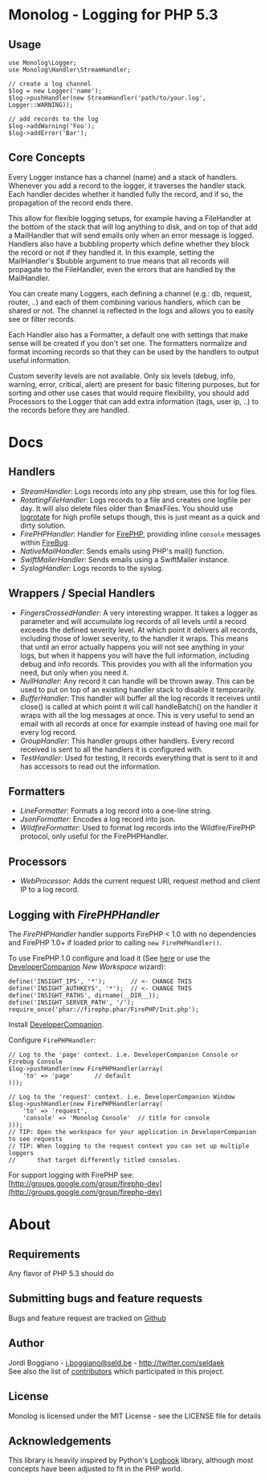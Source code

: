 Monolog - Logging for PHP 5.3
=============================

Usage
-----

    use Monolog\Logger;
    use Monolog\Handler\StreamHandler;

    // create a log channel
    $log = new Logger('name');
    $log->pushHandler(new StreamHandler('path/to/your.log', Logger::WARNING));

    // add records to the log
    $log->addWarning('Foo');
    $log->addError('Bar');

Core Concepts
-------------

Every Logger instance has a channel (name) and a stack of handlers. Whenever you add a record to the logger, it traverses the handler stack. Each handler decides whether it handled fully the record, and if so, the propagation of the record ends there.

This allow for flexible logging setups, for example having a FileHandler at the bottom of the stack that will log anything to disk, and on top of that add a MailHandler that will send emails only when an error message is logged. Handlers also have a bubbling property which define whether they block the record or not if they handled it. In this example, setting the MailHandler's $bubble argument to true means that all records will propagate to the FileHandler, even the errors that are handled by the MailHandler.

You can create many Loggers, each defining a channel (e.g.: db, request, router, ..) and each of them combining various handlers, which can be shared or not. The channel is reflected in the logs and allows you to easily see or filter records.

Each Handler also has a Formatter, a default one with settings that make sense will be created if you don't set one. The formatters normalize and format incoming records so that they can be used by the handlers to output useful information.

Custom severity levels are not available. Only six levels (debug, info, warning, error, critical, alert) are present for basic filtering purposes, but for sorting and other use cases that would require flexibility, you should add Processors to the Logger that can add extra information (tags, user ip, ..) to the records before they are handled.

Docs
====

Handlers
--------

- _StreamHandler_: Logs records into any php stream, use this for log files.
- _RotatingFileHandler_: Logs records to a file and creates one logfile per day. It will also delete files older than $maxFiles. You should use [logrotate](http://linuxcommand.org/man_pages/logrotate8.html) for high profile setups though, this is just meant as a quick and dirty solution.
- _FirePHPHandler_: Handler for [FirePHP](http://www.firephp.org/), providing inline `console` messages within [FireBug](http://getfirebug.com/).
- _NativeMailHandler_: Sends emails using PHP's mail() function.
- _SwiftMailerHandler_: Sends emails using a SwiftMailer instance.
- _SyslogHandler_: Logs records to the syslog.

Wrappers / Special Handlers
---------------------------

- _FingersCrossedHandler_: A very interesting wrapper. It takes a logger as parameter and will accumulate log records of all levels until a record exceeds the defined severity level. At which point it delivers all records, including those of lower severity, to the handler it wraps. This means that until an error actually happens you will not see anything in your logs, but when it happens you will have the full information, including debug and info records. This provides you with all the information you need, but only when you need it.
- _NullHandler_: Any record it can handle will be thrown away. This can be used to put on top of an existing handler stack to disable it temporarily.
- _BufferHandler_: This handler will buffer all the log records it receives until close() is called at which point it will call handleBatch() on the handler it wraps with all the log messages at once. This is very useful to send an email with all records at once for example instead of having one mail for every log record.
- _GroupHandler_: This handler groups other handlers. Every record received is sent to all the handlers it is configured with.
- _TestHandler_: Used for testing, it records everything that is sent to it and has accessors to read out the information.

Formatters
----------

- _LineFormatter_: Formats a log record into a one-line string.
- _JsonFormatter_: Encodes a log record into json.
- _WildfireFormatter_: Used to format log records into the Wildfire/FirePHP protocol, only useful for the FirePHPHandler.

Processors
----------

- _WebProcessor_: Adds the current request URI, request method and client IP to a log record.

Logging with _FirePHPHandler_
-----------------------------

The _FirePHPHandler_ handler supports FirePHP < 1.0 with no dependencies and FirePHP 1.0+ if loaded prior to calling `new FirePHPHandler()`.

To use FirePHP 1.0 configure and load it (See [here](http://reference.developercompanion.com/#/Tools/FirePHPCompanion/Install/) or use the [DeveloperCompanion](http://developercompanion.com/) _New Workspace_ wizard):

    define('INSIGHT_IPS', '*');       // <- CHANGE THIS
    define('INSIGHT_AUTHKEYS', '*');  // <- CHANGE THIS
    define('INSIGHT_PATHS', dirname(__DIR__));
    define('INSIGHT_SERVER_PATH', '/');
    require_once('phar://firephp.phar/FirePHP/Init.php');

Install [DeveloperCompanion](http://developercompanion.com/).

Configure `FirePHPHandler`:

    // Log to the 'page' context. i.e. DeveloperCompanion Console or Firebug Console
    $log->pushHandler(new FirePHPHandler(array(
        'to' => 'page'      // default
    )));

    // Log to the 'request' context. i.e. DeveloperCompanion Window
    $log->pushHandler(new FirePHPHandler(array(
        'to' => 'request',
        'console' => 'Monolog Console'  // title for console
    )));
    // TIP: Open the workspace for your application in DeveloperCompanion to see requests
    // TIP: When logging to the request context you can set up multiple loggers
    //      that target differently titled consoles.

For support logging with FirePHP see: [http://groups.google.com/group/firephp-dev](http://groups.google.com/group/firephp-dev)


About
=====

Requirements
------------

Any flavor of PHP 5.3 should do

Submitting bugs and feature requests
------------------------------------

Bugs and feature request are tracked on [Github](https://github.com/Seldaek/monolog/issues)

Author
------

Jordi Boggiano - <j.boggiano@seld.be> - <http://twitter.com/seldaek><br />
See also the list of [contributors](https://github.com/Seldaek/monolog/contributors) which participated in this project.

License
-------

Monolog is licensed under the MIT License - see the LICENSE file for details

Acknowledgements
----------------

This library is heavily inspired by Python's [Logbook](http://packages.python.org/Logbook/) library, although most concepts have been adjusted to fit in the PHP world.
